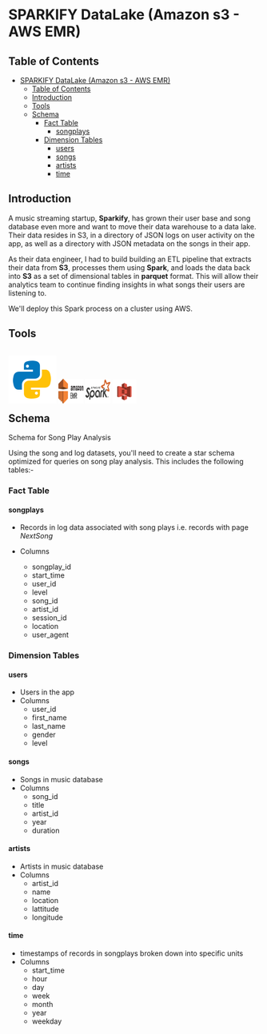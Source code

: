 # SPARKIFY DataLake (Amazon s3 - AWS EMR)

## Table of Contents

- [SPARKIFY DataLake (Amazon s3 - AWS EMR)](#sparkify-datalake-amazon-s3---aws-emr)
  - [Table of Contents](#table-of-contents)
  - [Introduction](#introduction)
  - [Tools](#tools)
  - [Schema](#schema)
    - [Fact Table](#fact-table)
      - [songplays](#songplays)
    - [Dimension Tables](#dimension-tables)
      - [users](#users)
      - [songs](#songs)
      - [artists](#artists)
      - [time](#time)

## Introduction

A music streaming startup, **Sparkify**, has grown their user base and song database even more and want to move their data warehouse to a data lake. Their data resides in S3, in a directory of JSON logs on user activity on the app, as well as a directory with JSON metadata on the songs in their app.

As their data engineer, I had to build building an ETL pipeline that extracts their data from **S3**, processes them using **Spark**, and loads the data back into **S3** as a set of dimensional tables in **parquet** format. This will allow their analytics team to continue finding insights in what songs their users are listening to.

We'll deploy this Spark process on a cluster using AWS.

## Tools

<p style="float:left">
<img src='./images/python.svg' alt="Python" title="Python"/>
<img src="./images/EMR.png" alt="EMR" title="EMR" width="50" height="50">
<img src="./images/spark-logo-hd.png" alt="Spark" title="spark" width="50" height="50">
<img src='./images/aws-s3.png' alt="s3" title="s3"/>
</p>
<div style="clear:both">



## Schema

Schema for Song Play Analysis

Using the song and log datasets, you'll need to create a star schema optimized for queries on song play analysis. This includes the following tables:-

### Fact Table

#### songplays

- Records in log data associated with song plays i.e. records with page _NextSong_

- Columns
  - songplay_id
  - start_time
  - user_id
  - level
  - song_id
  - artist_id
  - session_id
  - location
  - user_agent

### Dimension Tables

#### users

- Users in the app
- Columns
  - user_id
  - first_name
  - last_name
  - gender
  - level

#### songs

- Songs in music database
- Columns
  - song_id
  - title
  - artist_id
  - year
  - duration

#### artists

- Artists in music database
- Columns
  - artist_id
  - name
  - location
  - lattitude
  - longitude

#### time

- timestamps of records in songplays broken down into specific units
- Columns
  - start_time
  - hour
  - day
  - week
  - month
  - year
  - weekday





